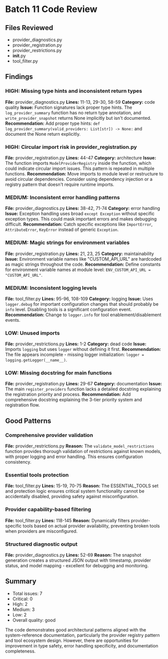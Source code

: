 # Batch 11 Code Review

## Files Reviewed
- provider_diagnostics.py
- provider_registration.py
- provider_restrictions.py
- __init__.py
- tool_filter.py

## Findings

### HIGH: Missing type hints and inconsistent return types
**File:** provider_diagnostics.py
**Lines:** 11-13, 29-30, 58-59
**Category:** code quality
**Issue:** Function signatures lack proper type hints. The `log_provider_summary` function has no return type annotation, and `write_provider_snapshot` returns None implicitly but isn't documented.
**Recommendation:** Add proper type hints: `def log_provider_summary(valid_providers: List[str]) -> None:` and document the None return explicitly.

### HIGH: Circular import risk in provider_registration.py
**File:** provider_registration.py
**Lines:** 44-47
**Category:** architecture
**Issue:** The function imports `ModelProviderRegistry` inside the function, which could indicate circular import issues. This pattern is repeated in multiple functions.
**Recommendation:** Move imports to module level or restructure to avoid circular dependencies. Consider using dependency injection or a registry pattern that doesn't require runtime imports.

### MEDIUM: Inconsistent error handling patterns
**File:** provider_diagnostics.py
**Lines:** 38-42, 71-74
**Category:** error handling
**Issue:** Exception handling uses broad `except Exception` without specific exception types. This could mask important errors and makes debugging difficult.
**Recommendation:** Catch specific exceptions like `ImportError`, `AttributeError`, `KeyError` instead of generic `Exception`.

### MEDIUM: Magic strings for environment variables
**File:** provider_registration.py
**Lines:** 21, 23, 25
**Category:** maintainability
**Issue:** Environment variable names like "CUSTOM_API_URL" are hardcoded as magic strings throughout the code.
**Recommendation:** Define constants for environment variable names at module level: `ENV_CUSTOM_API_URL = "CUSTOM_API_URL"`.

### MEDIUM: Inconsistent logging levels
**File:** tool_filter.py
**Lines:** 95-96, 108-109
**Category:** logging
**Issue:** Uses `logger.debug` for important configuration changes that should probably be `info` level. Disabling tools is a significant configuration event.
**Recommendation:** Change to `logger.info` for tool enablement/disablement events.

### LOW: Unused imports
**File:** provider_restrictions.py
**Lines:** 1-2
**Category:** dead code
**Issue:** Imports `logging` but uses `logger` without defining it first.
**Recommendation:** The file appears incomplete - missing logger initialization: `logger = logging.getLogger(__name__)`.

### LOW: Missing docstring for main functions
**File:** provider_registration.py
**Lines:** 29-67
**Category:** documentation
**Issue:** The main `register_providers` function lacks a detailed docstring explaining the registration priority and process.
**Recommendation:** Add comprehensive docstring explaining the 3-tier priority system and registration flow.

## Good Patterns

### Comprehensive provider validation
**File:** provider_restrictions.py
**Reason:** The `validate_model_restrictions` function provides thorough validation of restrictions against known models, with proper logging and error handling. This ensures configuration consistency.

### Essential tools protection
**File:** tool_filter.py
**Lines:** 15-19, 70-75
**Reason:** The ESSENTIAL_TOOLS set and protection logic ensures critical system functionality cannot be accidentally disabled, providing safety against misconfiguration.

### Provider capability-based filtering
**File:** tool_filter.py
**Lines:** 118-145
**Reason:** Dynamically filters provider-specific tools based on actual provider availability, preventing broken tools when providers are misconfigured.

### Structured diagnostic output
**File:** provider_diagnostics.py
**Lines:** 52-69
**Reason:** The snapshot generation creates a structured JSON output with timestamp, provider status, and model mapping - excellent for debugging and monitoring.

## Summary
- Total issues: 7
- Critical: 0
- High: 2
- Medium: 3
- Low: 2
- Overall quality: good

The code demonstrates good architectural patterns aligned with the system-reference documentation, particularly the provider registry pattern and tool ecosystem design. However, there are opportunities for improvement in type safety, error handling specificity, and documentation completeness.